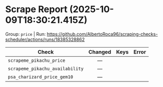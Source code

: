# Scrape Report (2025-10-09T18:30:21.415Z)

Group: `price`  |  Run: https://github.com/AlbertoRoca96/scraping-checks-scheduler/actions/runs/18385328862

| Check | Changed | Keys | Error |
|---|:---:|:--|:--|
| `scrapeme_pikachu_price` | — |  |  |
| `scrapeme_pikachu_availability` | — |  |  |
| `psa_charizard_price_gem10` | — |  |  |
